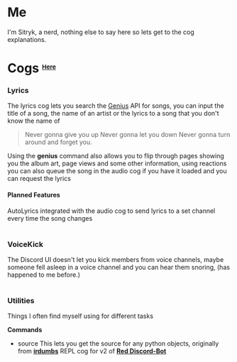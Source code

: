 # Me

I'm Sitryk, a nerd, nothing else to say here so lets get to the cog explanations.

# Cogs <sup><sub><sup><sub>[Here](github.com/Sitryk/sitcogsv3)</sup></sub></sup></sub>

### Lyrics

The lyrics cog lets you search the [Genius](genius) API for songs, you can input the title of a song, the name of an artist or the lyrics to a song that you don't know the name of
> Never gonna give you up
> Never gonna let you down
> Never gonna turn around and forget you.

Using the **genius** command also allows you to flip through pages showing you the album art, page views and some other information, using reactions you can also queue the song in the audio cog if you have it loaded and you can request the lyrics

#### Planned Features

AutoLyrics integrated with the audio cog to send lyrics to a set channel every time the song changes
<br>
<br>

### VoiceKick

The Discord UI doesn't let you kick members from voice channels, maybe someone fell asleep in a voice channel and you can hear them snoring, (has happened to me before.)
<br>
<br>

### Utilities

Things I often find myself using for different tasks

**Commands**
    
 - source
 This lets you get the source for any python objects, originally from **[irdumbs](irdumbs)** REPL cog for v2 of **[Red Discord-Bot](red)**


[genius]: https://genius.com
[irdumbs]: https://github.com/irdumbs
[red]: https://github.com/Cog-Creators/Red-DiscordBot
